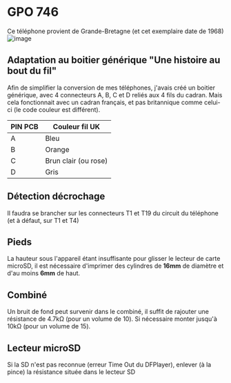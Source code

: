 # GPO 746

Ce téléphone provient de Grande-Bretagne (et cet exemplaire date de 1968)
![image](https://user-images.githubusercontent.com/1282106/204911892-fa22c91d-5533-4925-9102-443f3f17eb40.png)

## Adaptation au boitier générique "Une histoire au bout du fil"

Afin de simplifier la conversion de mes téléphones, j'avais créé un boitier générique, avec 4 connecteurs A, B, C et D reliés aux 4 fils du cadran.
Mais cela fonctionnait avec un cadran français, et pas britannique comme celui-ci (le code couleur est différent).

| PIN PCB | Couleur fil UK |
| --- | --- |
| A | Bleu  |
| B | Orange  |
| C | Brun clair (ou rose)  |
| D | Gris  |

## Détection décrochage
Il faudra se brancher sur les connecteurs T1 et T19 du circuit du téléphone (et à défaut, sur T1 et T4)

## Pieds
La hauteur sous l'appareil étant insuffisante pour glisser le lecteur de carte microSD, il est nécessaire d'imprimer des cylindres de **16mm** de diamètre et d'au moins **6mm** de haut.

## Combiné
Un bruit de fond peut survenir dans le combiné, il suffit de rajouter une résistance de 4.7kΩ (pour un volume de 10). Si nécessaire monter jusqu'à 10kΩ (pour un volume de 15).

## Lecteur microSD
Si la SD n'est pas reconnue (erreur Time Out du DFPlayer), enlever (à la pince) la résistance située dans le lecteur SD
